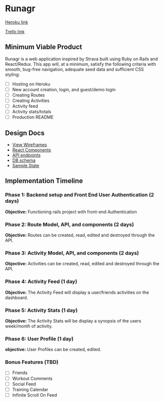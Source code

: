 # Runagr

[Heroku link][heroku]

[Trello link][trello]

[heroku]: https://runagr.herokuapp.com/
[trello]: https://trello.com/b/Bt4zMNjc/runagr

## Minimum Viable Product

Runagr is a web application inspired by Strava built using Ruby on Rails
and React/Redux.  This app will, at a minimum, satisfy the
following criteria with smooth, bug-free navigation, adequate seed data and
sufficient CSS styling:

- [ ] Hosting on Heroku
- [ ] New account creation, login, and guest/demo login
- [ ] Creating Routes
- [ ] Creating Activities
- [ ] Activity feed
- [ ] Activity stats/totals
- [ ] Production README

## Design Docs
* [View Wireframes][wireframes]
* [React Components][components]
* [API endpoints][api-endpoints]
* [DB schema][schema]
* [Sample State][sample-state]

[wireframes]: wireframes
[components]: component-hierarchy.md
[sample-state]: sample-state.md
[api-endpoints]: api-endpoints.md
[schema]: schema.md

## Implementation Timeline

### Phase 1: Backend setup and Front End User Authentication (2 days)

**Objective:** Functioning rails project with front-end Authentication

### Phase 2: Route Model, API, and components (2 days)

**Objective:** Routes can be created, read, edited and destroyed through the API.

### Phase 3: Activity Model, API, and components (2 days)

**Objective:** Activities can be created, read, edited and destroyed through the API.

### Phase 4: Activity Feed (1 day)

**Objective:** The Activity Feed will display a user/friends activities on the dashboard.

### Phase 5: Activity Stats (1 day)

**Objective:** The Activity Stats will be display a synopsis of the users week/month of activity.

### Phase 6: User Profile (1 day)

**objective:** User Profiles can be created, edited.


### Bonus Features (TBD)
- [ ] Friends
- [ ] Workout Comments
- [ ] Social Feed
- [ ] Training Calendar
- [ ] Infinite Scroll On Feed
